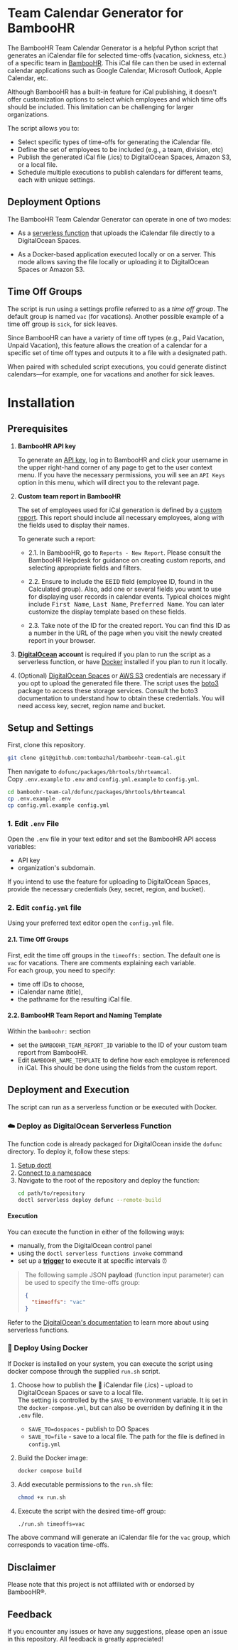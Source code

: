 # Team Calendar Generator for BambooHR

The BambooHR Team Calendar Generator is a helpful Python script that generates
an iCalendar file for selected time-offs (vacation, sickness, etc.) of a
specific team in [BambooHR]. This iCal file can then be used in external calendar
applications such as Google Calendar, Microsoft Outlook, Apple Calendar, etc.

Although BambooHR has a built-in feature for iCal publishing, it doesn't offer
customization options to select which employees and which time offs should be
included. This limitation can be challenging for larger organizations.

The script allows you to:
  - Select specific types of time-offs for generating the iCalendar file.
  - Define the set of employees to be included (e.g., a team, division, etc)
  - Publish the generated iCal file (.ics) to DigitalOcean Spaces,
    Amazon S3, or a local file.
  - Schedule multiple executions to publish calendars for different teams,
    each with unique settings.

[BambooHR]: https://www.bamboohr.com

## Deployment Options

The BambooHR Team Calendar Generator can operate in one of two modes:

  - As a [serverless function][functions] that uploads the iCalendar file 
    directly to a DigitalOcean Spaces.

  - As a Docker-based application executed locally or on a server. This mode
    allows saving the file locally or uploading it to DigitalOcean Spaces or
    Amazon S3.

[functions]: https://www.digitalocean.com/products/functions


## Time Off Groups

The script is run using a settings profile referred to as a _time off group_.
The default group is named `vac` (for vacations). Another possible example of a
time off group is `sick`, for sick leaves.

Since BambooHR can have a variety of time off types (e.g., Paid Vacation,
Unpaid Vacation), this feature allows the creation of a calendar for a specific
set of time off types and outputs it to a file with a designated path.

When paired with scheduled script executions, you could generate distinct
calendars—for example, one for vacations and another for sick leaves.



# Installation


## Prerequisites

1. **BambooHR API key**  

   To generate an [API key][bhr-api], log in to BambooHR and click your 
   username in the upper right-hand corner of any page to get to the user 
   context menu. If you have the necessary permissions, you will see
   an `API Keys` option in this menu, which will direct you to the relevant
   page.  
    
2. **Custom team report in BambooHR**  
   
   The set of employees used for iCal generation is defined by a 
   [custom report][bhr-rep]. This report should include all necessary
   employees, along with the fields used to display their names.

   To generate such a report:
   
   - 2.1. In BambooHR, go to `Reports - New Report`.
         Please consult the BambooHR Helpdesk for guidance on creating custom
         reports, and selecting appropriate fields and filters.
   
   - 2.2. Ensure to include the <samp>EEID</samp> field
         (employee ID, found in the Calculated group). Also, add one or several
         fields you want to use for displaying user records in calendar events.
         Typical choices might include <samp>First Name</samp>, <samp>Last
         Name</samp>, <samp>Preferred Name</samp>. You can later customize the
         display template based on these fields.
   
   - 2.3. Take note of the ID for the created report.
         You can find this ID as a number in the URL of the page when you visit
         the newly created report in your browser.

3. **[DigitalOcean][do] account** is required if you
   plan to run the script as a serverless function, or have
   [Docker][docker] installed if you plan to run it locally.

4. (Optional) [DigitalOcean Spaces][do-spaces] or [AWS S3][aws-s3] credentials
   are necessary if you opt to upload the generated file there.
   The script uses the [boto3][aws-boto] package to access these storage
   services. Consult the boto3 documentation to understand how to obtain these
   credentials. You will need access key, secret, region name and bucket.


[bhr-api]: https://documentation.bamboohr.com/docs/getting-started
[bhr-rep]: https://www.bamboohr.com/blog/custom-hr-reports-hints-tips
[do]: https://digitalocean.com/
[do-spaces]: https://www.digitalocean.com/products/spaces
[docker]: https://www.docker.com/
[aws-s3]: https://aws.amazon.com/s3/
[aws-boto]: https://aws.amazon.com/sdk-for-python/


## Setup and Settings

First, clone this repository.

   ```sh
   git clone git@github.com:tombazhal/bamboohr-team-cal.git
   ```

Then navigate to `dofunc/packages/bhrtools/bhrteamcal`.  
Copy `.env.example` to `.env` and `config.yml.example` to `config.yml`.

   ```sh
   cd bamboohr-team-cal/dofunc/packages/bhrtools/bhrteamcal
   cp .env.example .env
   cp config.yml.example config.yml
   ```

### 1. Edit `.env` File

Open the `.env` file in your text editor and set
the BambooHR API access variables:
 - API key
 - organization's subdomain.  

 If you intend to use the feature for uploading to DigitalOcean Spaces,
 provide the necessary credentials (key, secret, region, and bucket).


### 2. Edit `config.yml` file

Using your preferred text editor open the `config.yml` file.

#### 2.1. Time Off Groups

   First, edit the time off groups in the `timeoffs:` section.
   The default one is `vac` for vacations. There are comments
   explaining each variable.  
   For each group, you need to specify:
   - time off IDs to choose,
   - iCalendar name (title),
   - the pathname for the resulting iCal file.

#### 2.2. BambooHR Team Report and Naming Template

   Within the `bamboohr:` section
   - set the `BAMBOOHR_TEAM_REPORT_ID` variable to the ID of your
     custom team report from BambooHR.
   - Edit `BAMBOOHR_NAME_TEMPLATE` to define how each employee is 
     referenced in iCal. This should be done using the fields 
     from the custom report.


## Deployment and Execution

The script can run as a serverless function or be executed with Docker.

### :cloud:  Deploy as DigitalOcean Serverless Function   

The function code is already packaged for DigitalOcean inside the `dofunc`
directory. To deploy it, follow these steps:
  1. [Setup doctl][doctl]
  2. [Connect to a namespace][namespc]
  3. Navigate to the root of the repository and deploy the function:
     ```sh
     cd path/to/repository
     doctl serverless deploy dofunc --remote-build
     ```
     
  #### Execution

  You can execute the function in either of the following ways:

  - manually, from the DigitalOcean control panel
  - using the `doctl serverless functions invoke` command 
  - set up a **[trigger]** to execute it at specific intervals :alarm_clock:

  >  The following sample JSON **payload** (function input parameter)
  >  can be used to specify the time-offs group:
  >  ```json
  >  {
  >    "timeoffs": "vac"
  >  }
  >  ```

  Refer to the [DigitalOcean's documentation][functions] to learn
  more about using serverless functions.

[doctl]: https://docs.digitalocean.com/reference/doctl/how-to/install/
[namespc]: https://docs.digitalocean.com/products/functions/how-to/create-namespaces/
[trigger]: https://docs.digitalocean.com/products/functions/how-to/schedule-functions/



### :whale:    Deploy Using Docker    

If Docker is installed on your system, you can execute the script using
docker compose through the supplied `run.sh` script.

  1. Choose how to publish the :calendar: iCalendar file (.ics) - 
     upload to DigitalOcean Spaces or save to a local file.  
     The setting is controlled by the `SAVE_TO` environment variable.
     It is set in the `docker-compose.yml`, but can also be overriden
     by defining it in the `.env` file.  
      
     - `SAVE_TO=dospaces` - publish to DO Spaces
     - `SAVE_TO=file` - save to a local file.
                        The path for the file is defined in `config.yml`

  2. Build the Docker image:
     ```sh
     docker compose build
     ```

  3. Add executable permissions to the `run.sh` file:
     ```sh
     chmod +x run.sh
     ```

  4. Execute the script with the desired time-off group:
     ```bash
     ./run.sh timeoffs=vac
     ```

The above command will generate an iCalendar file for the `vac` group,
which corresponds to vacation time-offs.



## Disclaimer
Please note that this project is not affiliated with or endorsed by BambooHR®.


## Feedback
If you encounter any issues or have any suggestions, please open an issue in
this repository. All feedback is greatly appreciated!
